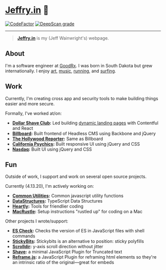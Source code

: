 # [Jeffry\.in](https://jeffry.in) 🥤

[![CodeFactor](https://www.codefactor.io/repository/github/yowainwright/yowainwright.github.io/badge)](https://www.codefactor.io/repository/github/yowainwright/yowainwright.github.io)
[![DeepScan grade](https://deepscan.io/api/teams/8416/projects/10577/branches/148587/badge/grade.svg)](https://deepscan.io/dashboard#view=project&tid=8416&pid=10577&bid=148587)

---

> **[Jeffry\.in](https://jeffry.in)** is my (Jeff Wainwright's) webpage.

## About

I'm a software engineer at [GoodRx](https://www.goodrx.com/). I was born in South Dakota but grew internationally. I enjoy [art](https://www.instagram.com/porkypaints/), [music](https://open.spotify.com/user/127322575?si=6zrJlJX9RcaOk5mp-iJnJg), [running](https://www.strava.com/athletes/722335), and [surfing](https://www.instagram.com/yowainwright/).

## Work

Currently, I'm creating cross app and security tools to make building things easier and more secure.

Formally, I've worked at/on:

- **[Dollar Shave Club](https://www.dollarshaveclub.com/):** Led building [dynamic landing pages](https://www.dollarshaveclub.com/join/shave-set) with Contentful and React
- **[Billboard](https://www.billboard.com/):** Built frontend of Headless CMS using Backbone and jQuery
- **[The Hollywood Reporter](https://www.hollywoodreporter.com/):** Same as Billboard
- **[California Psychics](https://www.californiapsychics.com/):** Built responsive UI using jQuery and CSS
- **[Nasdaq](https://www.nasdaq.com/):** Built UI using jQuery and CSS

## Fun

Outside of work, I support and work on several open source projects.

Currently (4.13.20), I'm actively working on:

- **[Common Utilities](https://github.com/yowainwright/common-utilities):** Common javascript utility functions
- **[DataStructures](https://github.com/yowainwright/datastructures):** TypeScript Data Structures
- **[Heartly](https://github.com/heartly/heartly):** Tools for friendlier coding
- **[MacRustle](https://github.com/yowainwright/macrustle):** Setup instructions "rustled up" for coding on a Mac

Other projects I wrote/support:

- **[ES Check](https://github.com/dollarshaveclub/es-check):** Checks the version of ES in JavaScript files with shell commands
- **[StickyBits](https://github.com/dollarshaveclub/stickybits):** Stickybits is an alternative to position: sticky polyfills
- **[Scrolldir](https://github.com/dollarshaveclub/scrolldir):** y-axis scroll direction without jitter
- **[Shave](https://github.com/dollarshaveclub/shave):** a minimal JavaScript Plugin for Truncated text
- **[Reframe.js](https://github.com/dollarshaveclub/reframe.js):** a JavaScript Plugin for reframing html elements so they're an intrinsic ratio of the original—great for embeds

